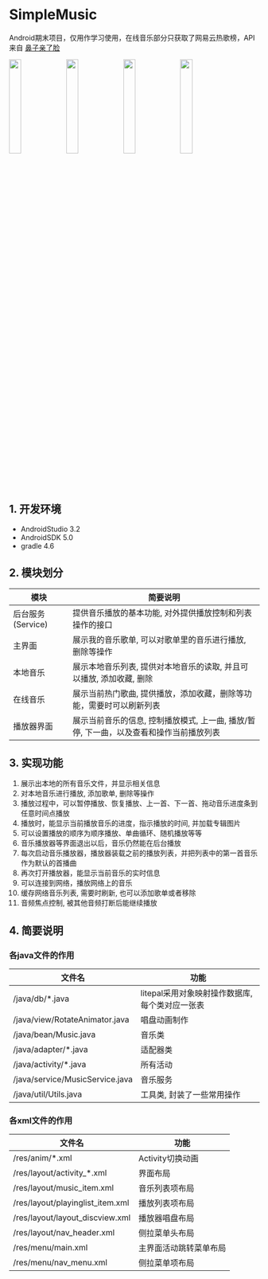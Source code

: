 # SimpleMusic

Android期末项目，仅用作学习使用，在线音乐部分只获取了网易云热歌榜，API来自 [鼻子亲了脸](https://www.bzqll.com/)

<img src="https://cdn.jsdelivr.net/gh/Hui4401/imgbed/project/SimpleMusic/4.jpg" width = "22%"/> <img src="https://cdn.jsdelivr.net/gh/Hui4401/imgbed/project/SimpleMusic/1.png" width = "22%"/> <img src="https://cdn.jsdelivr.net/gh/Hui4401/imgbed/project/SimpleMusic/2.png" width = "22%"/> <img src="https://cdn.jsdelivr.net/gh/Hui4401/imgbed/project/SimpleMusic/3.png" width = "22%"/>

## 1. 开发环境
- AndroidStudio 3.2
- AndroidSDK 5.0
- gradle 4.6

## 2. 模块划分

| 模块 | 简要说明 |
|--|--|
| 后台服务(Service) | 提供音乐播放的基本功能, 对外提供播放控制和列表操作的接口 |
| 主界面 | 展示我的音乐歌单, 可以对歌单里的音乐进行播放, 删除等操作 |
| 本地音乐 | 展示本地音乐列表, 提供对本地音乐的读取, 并且可以播放, 添加收藏, 删除 |
| 在线音乐 | 展示当前热门歌曲, 提供播放，添加收藏，删除等功能，需要时可以刷新列表 |
| 播放器界面 | 展示当前音乐的信息, 控制播放模式, 上一曲, 播放/暂停, 下一曲，以及查看和操作当前播放列表 |

## 3. 实现功能
1. 展示出本地的所有音乐文件，并显示相关信息
2. 对本地音乐进行播放, 添加歌单, 删除等操作
3. 播放过程中，可以暂停播放、恢复播放、上一首、下一首、拖动音乐进度条到任意时间点播放
4. 播放时，能显示当前播放音乐的进度，指示播放的时间, 并加载专辑图片
5. 可以设置播放的顺序为顺序播放、单曲循环、随机播放等等
6. 音乐播放器等界面退出以后，音乐仍然能在后台播放
7. 每次启动音乐播放器，播放器装载之前的播放列表，并把列表中的第一首音乐作为默认的首播曲
8. 再次打开播放器，能显示当前音乐的实时信息
9. 可以连接到网络，播放网络上的音乐
10. 缓存网络音乐列表, 需要时刷新, 也可以添加歌单或者移除
11. 音频焦点控制, 被其他音频打断后能继续播放

## 4. 简要说明

### 各java文件的作用
| 文件名 | 功能 |
|--|--|
| /java/db/*.java | litepal采用对象映射操作数据库, 每个类对应一张表 |
| /java/view/RotateAnimator.java | 唱盘动画制作 |
| /java/bean/Music.java | 音乐类 |
| /java/adapter/*.java | 适配器类 |
| /java/activity/*.java | 所有活动 |
| /java/service/MusicService.java | 音乐服务 |
| /java/util/Utils.java | 工具类, 封装了一些常用操作 |

### 各xml文件的作用
| 文件名 | 功能 |
|--|--|
| /res/anim/*.xml | Activity切换动画 |
| /res/layout/activity_*.xml | 界面布局 |
| /res/layout/music_item.xml | 音乐列表项布局 |
| /res/layout/playinglist_item.xml | 播放列表项布局 |
| /res/layout/layout_discview.xml | 播放器唱盘布局 |
| /res/layout/nav_header.xml | 侧拉菜单头布局 |
| /res/menu/main.xml | 主界面活动跳转菜单布局 |
| /res/menu/nav_menu.xml | 侧拉菜单项布局 |
